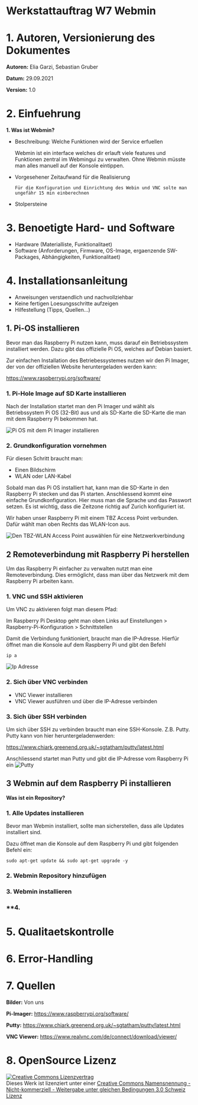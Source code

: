 # Werkstattauftrag W7 Webmin


# 1. Autoren, Versionierung des Dokumentes

**Autoren:** Elia Garzi, Sebastian Gruber

**Datum:** 29.09.2021

**Version:** 1.0

# 2. Einfuehrung

**1. Was ist Webmin?**



   - Beschreibung: Welche Funktionen wird der Service erfuellen

      Webmin ist ein interface welches dir erlauft viele features und Funktionen zentral im Webmingui zu verwalten. Ohne Webmin müsste man alles manuell auf der Konsole eintippen.

   - Vorgesehener Zeitaufwand für die Realisierung

         Für die Konfiguration und Einrichtung des Webin und VNC solte man ungefähr 15 min einberechnen

   - Stolpersteine
  

# 3. Benoetigte Hard- und Software
   - Hardware (Materialliste, Funktionalitaet)
   - Software (Anforderungen, Firmware, OS-Image, ergaenzende SW-Packages, Abhängigkeiten, Funktionalitaet)

# 4. Installationsanleitung
   - Anweisungen verstaendlich und nachvollziehbar
   - Keine fertigen Loesungsschritte aufzeigen
   - Hilfestellung (Tipps, Quellen...)

## **1. Pi-OS installieren**
Bevor man das Raspberry Pi nutzen kann, muss darauf ein Betriebssystem installiert werden. 
Dazu gibt das offizielle Pi OS, welches auf Debian basiert. 

Zur einfachen Installation des Betriebessystemes nutzen wir den Pi Imager, der von der offiziellen Website heruntergeladen werden kann:

https://www.raspberrypi.org/software/


### **1. Pi-Hole Image auf SD Karte installieren**
Nach der Installation startet man den Pi Imager und wählt als Betriebssystem Pi OS (32-Bit) aus und als SD-Karte die SD-Karte die man mit dem Raspberry Pi bekommen hat. 

![Pi OS mit dem Pi Imager installieren](https://user-images.githubusercontent.com/62818267/135052119-cdbbcb2a-f0aa-4372-a9c2-80e4a8bb2afd.png)


### **2. Grundkonfiguration vornehmen**
Für diesen Schritt braucht man: 
- Einen Bildschirm 
- WLAN oder LAN-Kabel


Sobald man das Pi OS installiert hat, kann man die SD-Karte in den Raspberry Pi stecken und das Pi starten. Anschliessend kommt eine einfache Grundkonfiguration. Hier muss man die Sprache und das Passwort setzen. Es ist wichtig, dass die Zeitzone richtig auf Zurich konfiguriert ist. 

Wir haben unser Raspberry Pi mit einem TBZ Access Point verbunden. Dafür wählt man oben Rechts das WLAN-Icon aus. 

![Den TBZ-WLAN Access Point auswählen für eine Netzwerkverbindung](https://user-images.githubusercontent.com/62818267/135052323-5dcdb100-6dda-405a-a4b8-f963bef7c092.png)


## **2 Remoteverbindung mit Raspberry Pi herstellen**
Um das Raspberry Pi einfacher zu verwalten nutzt man eine Remoteverbindung. Dies ermöglicht, dass man über das Netzwerk mit dem Raspberry Pi arbeiten kann. 

### **1. VNC und SSH aktivieren**

Um VNC zu aktivieren folgt man diesem Pfad: 

Im Raspberry Pi Desktop geht man oben Links auf Einstellungen > Raspberry-Pi-Konfiguration > Schnittstellen



Damit die Verbindung funktioniert, braucht man die IP-Adresse. Hierfür öffnet man die Konsole auf dem Raspberry Pi und gibt den Befehl 

`ip a`

![Ip Adresse](https://user-images.githubusercontent.com/62818267/135597364-169c4601-91f3-4f94-884e-76bfd55f4312.png)



### **2. Sich über VNC verbinden**
- VNC Viewer installieren
- VNC Viewer ausführen und über die IP-Adresse verbinden
### **3. Sich über SSH verbinden**
Um sich über SSH zu verbinden braucht man eine SSH-Konsole. Z.B. Putty. Putty kann von hier heruntergeladenwerden: 

https://www.chiark.greenend.org.uk/~sgtatham/putty/latest.html

Anschliessend startet man Putty und gibt die IP-Adresse vom Raspberry Pi ein
![Putty](https://user-images.githubusercontent.com/62818267/135057716-356923e4-3691-4964-b23e-a6c626986576.png)

## **3 Webmin auf dem Raspberry Pi installieren**

**Was ist ein Repository?**

### **1. Alle Updates installieren**

Bevor man Webmin installiert, sollte man sicherstellen, dass alle Updates installiert sind.

Dazu öffnet man die Konsole auf dem Raspberry Pi und gibt folgenden Befehl ein:

`sudo apt-get update && sudo apt-get upgrade -y`



### **2. Webmin Repository hinzufügen**

### **3. Webmin installieren**

### **4. 

# 5. Qualitaetskontrolle

# 6. Error-Handling

# 7. Quellen

**Bilder:** Von uns

**Pi-Imager:** https://www.raspberrypi.org/software/

**Putty:** https://www.chiark.greenend.org.uk/~sgtatham/putty/latest.html

**VNC Viewer:** https://www.realvnc.com/de/connect/download/viewer/

# 8. OpenSource Lizenz
<a rel="license" href="http://creativecommons.org/licenses/by-nc-sa/3.0/ch/"><img alt="Creative Commons Lizenzvertrag" style="border-width:0" src="https://i.creativecommons.org/l/by-nc-sa/3.0/ch/88x31.png" /></a><br />Dieses Werk ist lizenziert unter einer <a rel="license" href="http://creativecommons.org/licenses/by-nc-sa/3.0/ch/">Creative Commons Namensnennung - Nicht-kommerziell - Weitergabe unter gleichen Bedingungen 3.0 Schweiz Lizenz</a>
